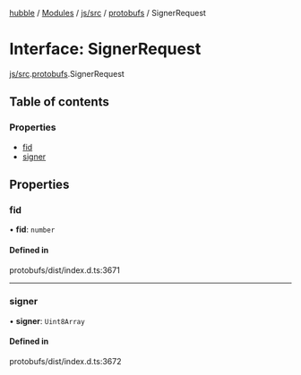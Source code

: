 [hubble](../README.md) / [Modules](../modules.md) / [js/src](../modules/js_src.md) / [protobufs](../modules/js_src.protobufs.md) / SignerRequest

# Interface: SignerRequest

[js/src](../modules/js_src.md).[protobufs](../modules/js_src.protobufs.md).SignerRequest

## Table of contents

### Properties

- [fid](js_src.protobufs.SignerRequest.md#fid)
- [signer](js_src.protobufs.SignerRequest.md#signer)

## Properties

### fid

• **fid**: `number`

#### Defined in

protobufs/dist/index.d.ts:3671

___

### signer

• **signer**: `Uint8Array`

#### Defined in

protobufs/dist/index.d.ts:3672
